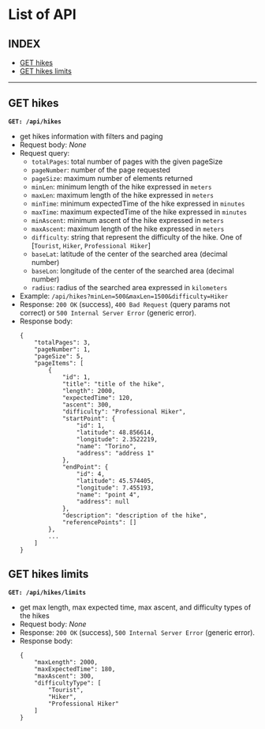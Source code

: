 # List of API

## INDEX
- [GET hikes](#get-hikes)
- [GET hikes limits](#get-hikes-limits)

--------------------------------------------------------------
## GET hikes

**`GET: /api/hikes`**
- get hikes information with filters and paging
- Request body: _None_
- Request query:
    - `totalPages`: total number of pages with the given pageSize
    - `pageNumber`: number of the page requested
    - `pageSize`: maximum number of elements returned
    - `minLen`: minimum length of the hike expressed in `meters`
    - `maxLen`: maximum length of the hike expressed in `meters`
    - `minTime`: minimum expectedTime of the hike expressed in `minutes`
    - `maxTime`: maximum expectedTime of the hike expressed in `minutes`
    - `minAscent`: minimum ascent of the hike expressed in `meters`
    - `maxAscent`: maximum length of the hike expressed in `meters`
    - `difficulty`: string that represent the difficulty of the hike. One of [`Tourist`, `Hiker`, `Professional Hiker`]
    - `baseLat`: latitude of the center of the searched area (decimal number)
    - `baseLon`: longitude of the center of the searched area (decimal number)
    - `radius`: radius of the searched area expressed in `kilometers`
- Example: `/api/hikes?minLen=500&maxLen=1500&difficulty=Hiker`
- Response: `200 OK` (success), `400 Bad Request` (query params not correct) or `500 Internal Server Error` (generic error).
- Response body: 
    ```
    {
        "totalPages": 3,
        "pageNumber": 1,
        "pageSize": 5,
        "pageItems": [
            {
                "id": 1,
                "title": "title of the hike",
                "length": 2000,
                "expectedTime": 120,
                "ascent": 300,
                "difficulty": "Professional Hiker",
                "startPoint": {
                    "id": 1,
                    "latitude": 48.856614,
                    "longitude": 2.3522219,
                    "name": "Torino",
                    "address": "address 1"
                },
                "endPoint": {
                    "id": 4,
                    "latitude": 45.574405,
                    "longitude": 7.455193,
                    "name": "point 4",
                    "address": null
                },
                "description": "description of the hike",
                "referencePoints": []
            },
            ...
        ]
    }

    ```


## GET hikes limits

**`GET: /api/hikes/limits`**
- get max length, max expected time, max ascent, and difficulty types of the hikes
- Request body: _None_
- Response: `200 OK` (success), `500 Internal Server Error` (generic error).
- Response body: 
    ```
    {
        "maxLength": 2000,
        "maxExpectedTime": 180,
        "maxAscent": 300,
        "difficultyType": [
            "Tourist",
            "Hiker",
            "Professional Hiker"
        ]
    }
    ```

